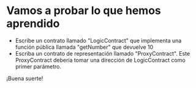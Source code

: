 # Vamos a probar lo que hemos aprendido

- Escribe un contrato llamado "LogicContract" que implementa una función pública llamada "getNumber" que devuelve 10
- Escriba un contrato de representación llamado "ProxyContract". Este ProxyContract debería tomar una dirección de LogicContract como primer parámetro.

¡Buena suerte!

